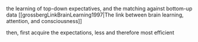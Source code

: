 the learning of top-down expectatives, and the matching against bottom-up data
[[grossbergLinkBrainLearning1997|The link between brain learning, attention, and consciousness]]

then, first acquire the expectations, less and therefore most efficient